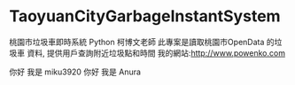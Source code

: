 # TaoyuanCityGarbageInstantSystem
桃園市垃圾車即時系統 Python 柯博文老師
此專案是讀取桃園市OpenData 的垃圾車 資料,
提供用戶查詢附近垃圾點和時間
我的網站:http://www.powenko.com

你好 我是 miku3920
你好 我是 Anura


